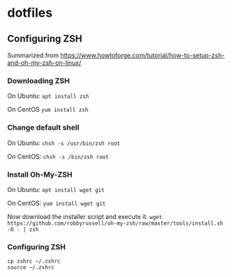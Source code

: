 # dotfiles

## Configuring ZSH

Summarized from https://www.howtoforge.com/tutorial/how-to-setup-zsh-and-oh-my-zsh-on-linux/

### Downloading ZSH
On Ubuntu: 
`apt install zsh`

On CentOS
`yum install zsh`

### Change default shell

On Ubuntu:
`chsh -s /usr/bin/zsh root`

On CentOS:
`chsh -s /bin/zsh root`

### Install Oh-My-ZSH 

On Ubuntu:
`apt install wget git`

On CentOS:
`yum install wget git`

Now download the installer script and execute it.
`wget https://github.com/robbyrussell/oh-my-zsh/raw/master/tools/install.sh -O - | zsh`

### Configuring ZSH
`cp zshrc ~/.zshrc` <br/>
`source ~/.zshrc`
